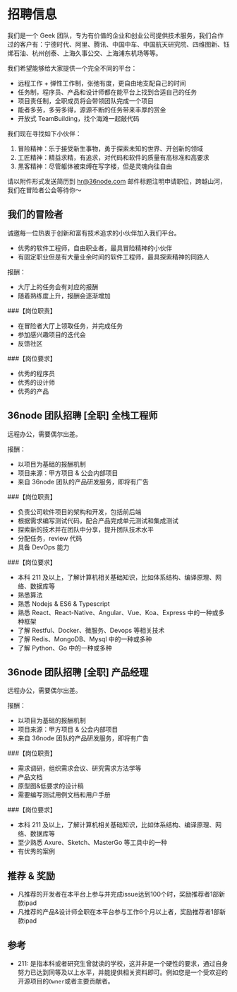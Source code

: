 # 招聘信息

我们是一个 Geek 团队，专为有价值的企业和创业公司提供技术服务，我们合作过的客户有：宁德时代、阿里、腾讯、中国中车、中国航天研究院、四维图新、钰烯石油、杭州创泰、上海久事公交、上海浦东机场等等。

我们希望能够给大家提供一个完全不同的平台：

- 远程工作 + 弹性工作制，张弛有度，更自由地支配自己的时间
- 任务制，程序员、产品和设计师都在能平台上找到合适自己的任务
- 项目责任制，全职成员将会带领团队完成一个项目
- 能者多劳，多劳多得，源源不断的任务带来丰厚的赏金
- 开放式 TeamBuilding，找个海滩一起敲代码

我们现在寻找如下小伙伴：

1. 冒险精神：乐于接受新生事物，勇于探索未知的世界、开创新的领域
2. 工匠精神：精益求精，有追求，对代码和软件的质量有高标准和高要求
3. 黑客精神：尽管躯体被束缚在写字楼，但是灵魂向往自由

请以附件形式发送简历到 hr@36node.com 邮件标题注明申请职位，跨越山河，我们在冒险者公会等待你～

## 我们的冒险者

诚邀每一位热衷于创新和富有技术追求的小伙伴加入我们平台。
- 优秀的软件工程师，自由职业者，最具冒险精神的小伙伴
- 有固定职业但是有大量业余时间的软件工程师，最具探索精神的同路人

报酬：

- 大厅上的任务会有对应的报酬
- 随着熟练度上升，报酬会逐渐增加

###【岗位职责】

- 在冒险者大厅上领取任务，并完成任务
- 参加感兴趣项目的迭代会
- 反馈社区

###【岗位要求】

- 优秀的程序员
- 优秀的设计师
- 优秀的产品

## 36node 团队招聘 [全职] 全栈工程师

远程办公，需要偶尔出差。

报酬：

- 以项目为基础的报酬机制
- 项目来源：甲方项目 & 公会内部项目
- 来自 36node 团队的产品研发服务，即将有广告

###【岗位职责】

- 负责公司软件项目的架构和开发，包括前后端
- 根据需求编写测试代码，配合产品完成单元测试和集成测试
- 探索新的技术并在团队中分享，提升团队技术水平
- 分配任务，review 代码
- 具备 DevOps 能力

###【岗位要求】

- 本科 211 及以上，了解计算机相关基础知识，比如体系结构、编译原理、网络、数据库等
- 熟悉算法
- 熟悉 Nodejs & ES6 & Typescript
- 熟悉 React、React-Native、Angular、Vue、Koa、Express 中的一种或多种框架
- 了解 Restful、Docker、微服务、Devops 等相关技术
- 了解 Redis、MongoDB、Mysql 中的一种或多种
- 了解 Python、Go 中的一种或多种

## 36node 团队招聘 [全职] 产品经理

远程办公，需要偶尔出差。

报酬：

- 以项目为基础的报酬机制
- 项目来源：甲方项目 & 公会内部项目
- 来自 36node 团队的产品研发服务，即将有广告

###【岗位职责】

- 需求调研，组织需求会议、研究需求方法学等
- 产品文档
- 原型图&低要求的设计稿
- 需要编写测试用例文档和用户手册

###【岗位要求】

- 本科 211 及以上，了解计算机相关基础知识，比如体系结构、编译原理、网络、数据库等
- 至少熟悉 Axure、Sketch、MasterGo 等工具中的一种
- 有优秀的案例

## 推荐 & 奖励

- 凡推荐的开发者在本平台上参与并完成issue达到100个时，奖励推荐者1部新款ipad
- 凡推荐的产品&设计师全职在本平台参与工作6个月以上者，奖励推荐者1部新款ipad

## 参考

- 211: 是指本科或者研究生曾就读的学校，这并非是一个硬性的要求，通过自身努力已达到同等及以上水平，并能提供相关资料即可。例如您是一个受欢迎的开源项目的`Owner`或者主要贡献者。
